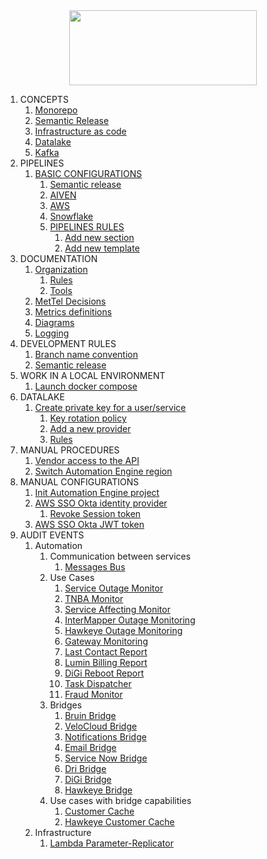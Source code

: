 <div align="center">
<img src="http://photos.prnewswire.com/prnfull/20141022/153661LOGO?p=publish"  width="300" height="120">
</div>

1. CONCEPTS
	1. [Monorepo](pipeline/BASIC_CI_CONFIGURATION.md)
	2. [Semantic Release](pipeline/BASIC_CI_CONFIGURATION.md)
	3. [Infrastructure as code](pipeline/BASIC_CI_CONFIGURATION.md)
	4. [Datalake](pipeline/BASIC_CI_CONFIGURATION.md)
	5. [Kafka](pipeline/BASIC_CI_CONFIGURATION.md)
2. PIPELINES
	1. [BASIC CONFIGURATIONS](pipeline/BASIC_CI_CONFIGURATION.md)
		1. [Semantic release](pipeline/BASIC_CI_CONFIGURATION.md#11-semantic-release)
		2. [AIVEN](pipeline/BASIC_CI_CONFIGURATION.md#12-aiven)
		3. [AWS](pipeline/BASIC_CI_CONFIGURATION.md#13-aws)
		4. [Snowflake]()
		5. [PIPELINES RULES](pipeline/PIPELINE_RULES.md)
			1. [Add new section](pipeline/PIPELINE_RULES.md#add-new-section)
			2. [Add new template](pipeline/PIPELINE_RULES.md#add-new-template)
3. DOCUMENTATION
	1. [Organization](DOCUMENTATION.md#1-docs-organization)
		1. [Rules](DOCUMENTATION.md#2-rules)
		2. [Tools](DOCUMENTATION.md#3-tools)
	2. [MetTel Decisions](decisions/README.md)
	3. [Metrics definitions](metrics-definitions/README.md)
	4. [Diagrams](diagrams/README.md)
	5. [Logging](logging/README.md)
4. DEVELOPMENT RULES
	1. [Branch name convention]()
	2. [Semantic release]()
5. WORK IN A LOCAL ENVIRONMENT
	1. [Launch docker compose](kafka/LAUNCH_DOCKER_COMPOSE.md)
6. DATALAKE
	1. [Create private key for a user/service](snowflake/README.md#1-create-a-private-key-for-a-user)
		1. [Key rotation policy](snowflake/README.md#2-key-rotation-policy)
		2. [Add a new provider](snowflake/README.md#3-add-a-new-provider)
		3. [Rules](snowflake/README.md#4-rules)
7. MANUAL PROCEDURES
	1. [Vendor access to the API](manual_procedures/API_VENDOR_ACCESS.md)
	2. [Switch Automation Engine region](manual_procedures/SWITCH_AUTOMATION_ENGINE_REGION.md)
8. MANUAL CONFIGURATIONS
	1. [Init Automation Engine project](manual_configurations/INIT_AUTOMATION_PROJECT.md)
	2. [AWS SSO Okta identity provider](manual_configurations/OKTA_CONFIGURATIONS.md)
		1. [Revoke Session token](manual_configurations/OKTA_CONFIGURATIONS.md#revoke-permissions)
	3. [AWS SSO Okta JWT token](manual_configurations/OKTA_JWT.md)
9. AUDIT EVENTS
    1. Automation
       1. Communication between services
          1. [Messages Bus](logging/events/0-messages-bus.md)
       2. Use Cases
           1. [Service Outage Monitor](logging/events/1-service-outage-monitor.md)
           5. [TNBA Monitor](logging/events/5-TNBA-monitor.md)
           8. [Service Affecting Monitor](logging/events/8-service-affecting-monitor.md)
           9. [InterMapper Outage Monitoring](logging/events/9-intermapper-monitor.md)
           10. [Hawkeye Outage Monitoring](logging/events/10-hawkeye-outage-monitor.md)
           11. [Gateway Monitoring](logging/events/15-gateway-monitor.md)
           12. [Last Contact Report](logging/events/20-last-contact-report.md)
           13. [Lumin Billing Report](logging/events/21-lumin-billing-report.md)
           14. [DiGi Reboot Report](logging/events/22-digi-reboot-report.md)
           15. [Task Dispatcher](logging/events/26-task-dispatcher.md)
           16. [Fraud Monitor](logging/events/27-fraud-monitor.md)
       3. Bridges
          1. [Bruin Bridge](logging/events/11-bruin-bridge.md)
          2. [VeloCloud Bridge](logging/events/12-velocloud-bridge.md)
          3. [Notifications Bridge](logging/events/13-notifications-bridge.md)
          4. [Email Bridge](logging/events/14-email-bridge.md)
          5. [Service Now Bridge](logging/events/16-servicenow-bridge.md)
          6. [Dri Bridge](logging/events/17-dri-bridge.md)
          7. [DiGi Bridge](logging/events/18-digi-bridge.md)
          8. [Hawkeye Bridge](logging/events/25-hawkeye-bridge.md)
       4. Use cases with bridge capabilities
          1. [Customer Cache](logging/events/23-customer-cache.md)
          2. [Hawkeye Customer Cache](logging/events/24-hawkeye-customer-cache.md)
    2. Infrastructure
        1. [Lambda Parameter-Replicator](lambda/PARAMETER_REPLICATOR.md)

